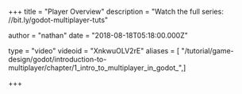 +++
title = "Player Overview"
description = "Watch the full series: //bit.ly/godot-multiplayer-tuts"

author = "nathan"
date = "2018-08-18T05:18:00.000Z"

type = "video"
videoid = "XnkwuOLV2rE"
aliases = [ "/tutorial/game-design/godot/introduction-to-multiplayer/chapter/1_intro_to_multiplayer_in_godot_",]

+++
